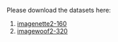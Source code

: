 Please download the datasets here:
1. [imagenette2-160](https://s3.amazonaws.com/fast-ai-imageclas/imagenette2-160.tgz)
2. [imagewoof2-320](https://s3.amazonaws.com/fast-ai-imageclas/imagewoof2-320.tgz)